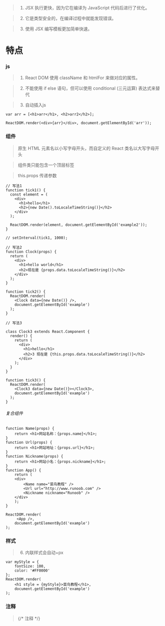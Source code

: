 <!--
 * @LastEditors: wudan01
 * @description: 文件描述
-->
> 1. JSX 执行更快，因为它在编译为 JavaScript 代码后进行了优化。

> 2. 它是类型安全的，在编译过程中就能发现错误。

> 3. 使用 JSX 编写模板更加简单快速。


# 特点 
### js
> 1. React DOM 使用 className 和 htmlFor 来做对应的属性。

> 2. 不能使用 if else 语句，但可以使用 conditional (三元运算) 表达式来替代

> 3. 自动插入js
```
var arr = [<h1>arr</h1>, <h2>arr2</h2>];

ReactDOM.render(<div>{arr}</div>, document.getElementById('arr'));
```
### 组件
> 原生 HTML 元素名以小写字母开头，而自定义的 React 类名以大写字母开头

> 组件类只能包含一个顶层标签

> this.props 传递参数
```
// 写法1
function tick1() {
  const element = (
    <div>
      <h1>hello</h1>
      <h2>{new Date().toLocaleTimeString()}</h2>
    </div>
  );

  ReactDOM.render(element, document.getElementById('example2'));
}

// setInterval(tick1, 1000);

// 写法2
function Clock(props) {
  return (
    <div>
      <h1>hello world</h1>
      <h2>现在是 {props.data.toLocaleTimeString()}</h2>
    </div>
  );
}

function tick2() {
  ReactDOM.render(
    <Clock data={new Date()} />,
    document.getElementById('example')
  );
}

// 写法3

class Clock3 extends React.Component {
  render() {
    return (
      <div>
        <h1>hello</h1>
        <h2>3 现在是 {this.props.data.toLocaleTimeString()}</h2>
      </div>
    );
  }
}

function tick3() {
  ReactDOM.render(
    <Clock3 data={new Date()}></Clock3>,
    document.getElementById('example')
  );
}
```

###### 复合组件
```
function Name(props) {
    return <h1>网站名称：{props.name}</h1>;
}
function Url(props) {
    return <h1>网站地址：{props.url}</h1>;
}
function Nickname(props) {
    return <h1>网站小名：{props.nickname}</h1>;
}
function App() {
    return (
    <div>
        <Name name="菜鸟教程" />
        <Url url="http://www.runoob.com" />
        <Nickname nickname="Runoob" />
    </div>
    );
}
 
ReactDOM.render(
     <App />,
    document.getElementById('example')
);
```

### 样式
> 6. 内联样式会自动+px
```
var myStyle = {
    fontSize: 100,
    color: '#FF0000'
};
ReactDOM.render(
    <h1 style = {myStyle}>菜鸟教程</h1>,
    document.getElementById('example')
);
```

### 注释
> {/* 注释 */}

